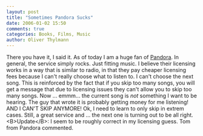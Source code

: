 ```yaml
---
layout: post
title: "Sometimes Pandora Sucks"
date: 2006-01-02 15:50
comments: true
categories: Books, Films, Music
author: Oliver Thylmann
---
```






There you have it, I said it. As of today I am a huge fan of [Pandora](http://www.pandora.com/). In general, the service simply rocks. Just fitting music. I believe their licensing works in a way that is similar to radio, in that they pay cheaper licensing fees because I can't really choose what to listen to. I can't choose the next song. This is reinforced by the fact that if you skip too many songs, you will get a message that due to licensing issues they can't allow you to skip too many songs. Now ... emmm... the current song is _not_ something I want to be hearing. The guy that wrote it is probably getting money for me listening! AND I CAN'T SKIP ANYMORE! Ok, I need to learn to only skip in extrem cases.
Still, a great service and ... the next one is turning out to be all right.
&lt;B&gt;Update&lt;/B&gt;: I seem to be roughly correct in my licensing guess. Tom from Pandora commented.






